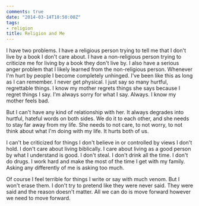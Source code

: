 ```yaml
---
comments: true
date: "2014-03-14T10:50:00Z"
tags:
- religion
title: Religion and Me
---
```


I have two problems. I have a religious person trying to tell me that I
don't live by a book I don't care about. I have a non-religious person
trying to criticize me for living by a book they don't live by. I also
have a serious anger problem that I likely learned from the
non-religious person. Whenever I'm hurt by people I become completely
unhinged. I've been like this as long as I can remember. I never get
physical. I just say so many hurtful, regrettable things. I know my
mother regrets things she says because I regret things I say. I'm always
sorry for what I say. Always. I know my mother feels bad.

But I can't have any kind of relationship with her. It always degrades
into hurtful, hateful words on both sides. We do it to each other, and
she needs to stay far away from my life. She needs to not care, to not
worry, to not think about what I'm doing with my life. It hurts both of
us.

I can't be criticized for things I don't believe in or controlled by
views I don't hold. I don't care about living biblically. I care about
living as a good person by what I understand is good. I don't steal. I
don't drink all the time. I don't do drugs. I work hard and make the
most of the time I get with my family. Asking any differently of me is
asking too much.

Of course I feel terrible for things I write or say with much venom. But
I won't erase them. I don't try to pretend like they were never said.
They were said and the reason doesn't matter. All we can do is move
forward however we need to move forward.
